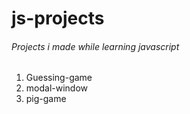 # js-projects
###### Projects i made while learning javascript
1. Guessing-game
2. modal-window
3. pig-game
